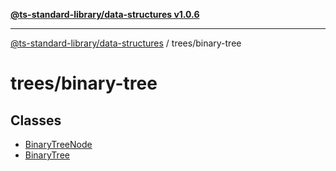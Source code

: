 [**@ts-standard-library/data-structures v1.0.6**](../../README.md)

***

[@ts-standard-library/data-structures](../../modules.md) / trees/binary-tree

# trees/binary-tree

## Classes

- [BinaryTreeNode](classes/BinaryTreeNode.md)
- [BinaryTree](classes/BinaryTree.md)
